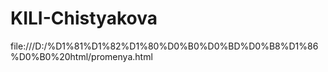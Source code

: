# KILI-Chistyakova

file:///D:/%D1%81%D1%82%D1%80%D0%B0%D0%BD%D0%B8%D1%86%D0%B0%20html/promenya.html
